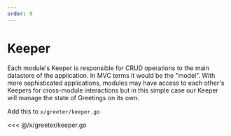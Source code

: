 ```yaml
---
order: 9
---
```


# Keeper

Each module's Keeper is responsible for CRUD operations to the main datastore
of the application. In MVC terms it would be the "model". With more
sophisticated applications, modules may have access to each other's Keepers for
cross-module interactions but in this simple case our Keeper will manage the
state of Greetings on its own.

Add this to `x/greeter/keeper.go`

<<< @/x/greeter/keeper.go
